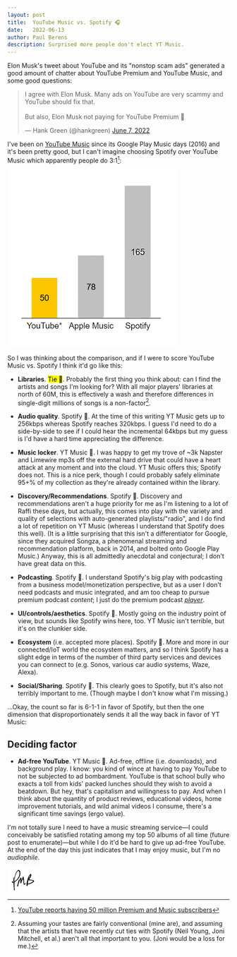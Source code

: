 ```yaml
---
layout: post
title:	YouTube Music vs. Spotify 🎧
date:	2022-06-13
author:	Paul Berens
description: Surprised more people don't elect YT Music.
---
```

Elon Musk's tweet about YouTube and its "nonstop scam ads" generated a good amount of chatter about YouTube Premium and YouTube Music, and some good questions:

<blockquote class="twitter-tweet"><p lang="en" dir="ltr">I agree with Elon Musk. Many ads on YouTube are very scammy and YouTube should fix that.<br><br>But also, Elon Musk not paying for YouTube Premium 🤯</p>&mdash; Hank Green (@hankgreen) <a href="https://twitter.com/hankgreen/status/1534207341326848000?ref_src=twsrc%5Etfw">June 7, 2022</a></blockquote> <script async src="https://platform.twitter.com/widgets.js" charset="utf-8"></script>

I've been on [YouTube Music](https://music.youtube.com/) since its Google Play Music days (2016) and it's been pretty good, but I can't imagine choosing Spotify over YouTube Music which apparently people do 3:1[^1]:

[^1]: [YouTube reports having 50 million Premium and Music subscribers](https://www.theverge.com/2021/9/2/22654318/youtube-50-million-premium-music-subscribers-streaming-services)

![music streaming service subs](/assets/images/music.stream.subs.png)

So I was thinking about the comparison, and if I were to score YouTube Music vs. Spotify I think it'd go like this:

- **Libraries**. <mark>Tie 🤷‍</mark>. Probably the first thing you think about: can I find the artists and songs I'm looking for? With all major players' libraries at north of 60M, this is effectively a wash and therefore differences in single-digit millions of songs is a non-factor[^2].

[^2]: Assuming your tastes are fairly conventional (mine are), and assuming that the artists that have recently cut ties with Spotify (Neil Young, Joni Mitchell, et al.) aren't all that important to you. (Joni would be a loss for me.)

- **Audio quality**. <mark4>Spotify 🥇</mark4>. At the time of this writing YT Music gets up to 256kbps whereas Spotify reaches 320kbps. I guess I'd need to do a side-by-side to see if I could hear the incremental 64kbps but my guess is I'd have a hard time appreciating the difference.

- **Music locker**. <mark3>YT Music 🥇</mark3>. I was happy to get my trove of ~3k Napster and Limewire mp3s off the external hard drive that could have a heart attack at any moment and into the cloud. YT Music offers this; Spotify does not. This is a nice perk, though I could probably safely eliminate 95+% of my collection as they're already contained within the library.

- **Discovery/Recommendations**. <mark4>Spotify 🥇</mark4>. Discovery and recommendations aren't a huge priority for me as I'm listening to a lot of Raffi these days, but actually, this comes into play with the variety and quality of selections with auto-generated playlists/"radio", and I do find a lot of repetition on YT Music (whereas I understand that Spotify does this well). (It is a little surprising that this isn't a differentiator for Google, since they acquired Songza, a phenomenal streaming and recommendation platform, back in 2014, and bolted onto Google Play Music.) Anyway, this is all admittedly anecdotal and conjectural; I don't have great data on this.

- **Podcasting**. <mark4>Spotify 🥇</mark4>. I understand Spotify's big play with podcasting from a business model/monetization perspective, but as a user I don't need podcasts and music integrated, and am too cheap to pursue premium podcast *content*; I just do the premium podcast *<a href="https://www.pocketcasts.com/plus/" target="_blank">player</a>*.

- **UI/controls/aesthetics**. <mark4>Spotify 🥇</mark4>. Mostly going on the industry point of view, but sounds like Spotify wins here, too. YT Music isn't terrible, but it's on the clunkier side.

- **Ecosystem** (i.e. accepted more places). <mark4>Spotify 🥇</mark4>. More and more in our connected/IoT world the ecosystem matters, and so I think Spotify has a slight edge in terms of the number of third party services and devices you can connect to (e.g. Sonos, various car audio systems, Waze, Alexa).

- **Social/Sharing**. <mark4>Spotify 🥇</mark4>. This clearly goes to Spotify, but it's also not terribly important to me. (Though maybe I don't know what I'm missing.)

...Okay, the count so far is 6-1-1 in favor of Spotify, but then the one dimension that disproportionately sends it all the way back in favor of YT Music:

## Deciding factor

- **Ad-free YouTube**. <mark3>YT Music 🥇</mark3>. Ad-free, offline (i.e. downloads), and background play. I know: you kind of wince at having to pay YouTube to not be subjected to ad bombardment. YouTube is that school bully who exacts a toll from kids' packed lunches should they wish to avoid a beatdown. But hey, that's capitalism and willingness to pay. And when I think about the quantity of product reviews, educational videos, home improvement tutorials, and wild animal videos I consume, there's a significant time savings (ergo value).

I'm not totally sure I need to have a music streaming service—I could conceivably be satisfied rotating among my top 50 albums of all time (future post to enumerate)—but while I do it'd be hard to give up ad-free YouTube. At the end of the day this just indicates that I may enjoy music, but I'm no *audiophile*.

![initials](/assets/images/initials.pmb.71.56.png)
